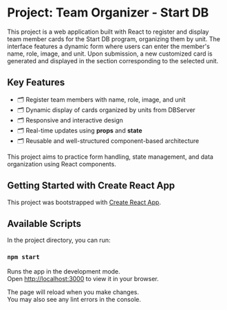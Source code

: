 # Project: Team Organizer - Start DB

This project is a web application built with React to register and display team member cards for the Start DB program, organizing them by unit. The interface features a dynamic form where users can enter the member's name, role, image, and unit. Upon submission, a new customized card is generated and displayed in the section corresponding to the selected unit.

## Key Features

- 🗂️ Register team members with name, role, image, and unit  
- 🗂️ Dynamic display of cards organized by units from DBServer  
- 🗂️ Responsive and interactive design  
- 🗂️ Real-time updates using **props** and **state**  
- 🗂️ Reusable and well-structured component-based architecture  

This project aims to practice form handling, state management, and data organization using React components.

## Getting Started with Create React App

This project was bootstrapped with [Create React App](https://github.com/facebook/create-react-app).

## Available Scripts

In the project directory, you can run:

### `npm start`

Runs the app in the development mode.\
Open [http://localhost:3000](http://localhost:3000) to view it in your browser.

The page will reload when you make changes.\
You may also see any lint errors in the console.
